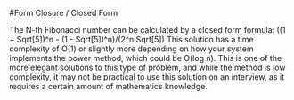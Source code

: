 #Form Closure / Closed Form

The N-th Fibonacci number can be calculated by a closed form formula: ((1 + Sqrt[5])^n - (1 - Sqrt[5])^n)/(2^n Sqrt[5])
This solution has a time complexity of O(1) or slightly more depending on how your system implements the power method, which could be O(log n).
This is one of the more elegant solutions to this type of problem, and while the method is low complexity, it may not be practical to use this solution on an interview, as it requires a certain amount of mathematics knowledge.


